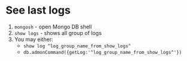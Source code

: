 #                  See last logs

1. `mongosh` - open Mongo DB shell
2. `show logs` - shows all group of logs
3. You may either:
    - `show log ^log_group_name_from_show_logs^`
    - `db.admonCommand({getLog:'^log_group_name_from_show_logs^'})`